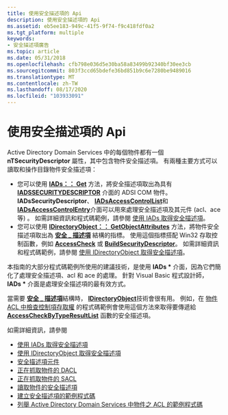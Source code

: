 ```yaml
---
title: 使用安全描述項的 Api
description: 使用安全描述項的 Api
ms.assetid: eb5ee183-949c-41f5-9f74-f9c418fdf0a2
ms.tgt_platform: multiple
keywords:
- 安全描述項廣告
ms.topic: article
ms.date: 05/31/2018
ms.openlocfilehash: cfb798e036d5e30ba58a83499b92340bf30ee3cb
ms.sourcegitcommit: 803f3ccd65bdefe36bd851b9c6e7280be9489016
ms.translationtype: MT
ms.contentlocale: zh-TW
ms.lasthandoff: 08/17/2020
ms.locfileid: "103933091"
---
```

# <a name="apis-for-working-with-security-descriptors"></a>使用安全描述項的 Api

Active Directory Domain Services 中的每個物件都有一個 **nTSecurityDescriptor** 屬性，其中包含物件安全描述項。 有兩種主要方式可以讀取和操作目錄物件安全描述項：

-   您可以使用 [**IADs：： Get**](/windows/desktop/api/iads/nf-iads-iads-get) 方法，將安全描述項取出為具有 [**IADSSECURITYDESCRIPTOR**](/windows/desktop/api/iads/nn-iads-iadssecuritydescriptor) 介面的 ADSI COM 物件。 **IADsSecurityDescriptor**、 [**IADsAccessControlList**](/windows/desktop/api/iads/nn-iads-iadsaccesscontrollist)和 [**IADsAccessControlEntry**](/windows/desktop/api/iads/nn-iads-iadsaccesscontrolentry)介面可以用來處理安全描述項及其元件 (acl、ace 等) 。 如需詳細資訊和程式碼範例，請參閱 [使用 IADs 取得安全描述項](using-iads-to-get-a-security-descriptor.md)。
-   您可以使用 [**IDirectoryObject：： GetObjectAttributes**](/windows/desktop/api/iads/nf-iads-idirectoryobject-getobjectattributes) 方法，將物件安全描述項取出為 [**安全 \_ 描述項**](/windows/desktop/api/winnt/ns-winnt-security_descriptor) 結構的指標。 使用這個指標搭配 Win32 存取控制函數，例如 [**AccessCheck**](/windows/desktop/api/securitybaseapi/nf-securitybaseapi-accesscheck) 或 [**BuildSecurityDescriptor**](/windows/desktop/api/aclapi/nf-aclapi-buildsecuritydescriptora)。 如需詳細資訊和程式碼範例，請參閱 [使用 IDirectoryObject 取得安全描述項](using-idirectoryobject-to-get-a-security-descriptor.md)。

本指南的大部分程式碼範例所使用的建議技術，是使用 **IADs \*** 介面，因為它們簡化了處理安全描述項、acl 和 ace 的處理。 針對 Visual Basic 程式設計師， **IADs \*** 介面是處理安全描述項的最有效方式。

當需要 [**安全 \_ 描述項**](/windows/desktop/api/winnt/ns-winnt-security_descriptor)結構時， [**IDirectoryObject**](/windows/desktop/api/iads/nn-iads-idirectoryobject)技術會很有用。 例如，在 [物件 ACL 中檢查控制項存取權](checking-a-control-access-right-in-an-objectampaposs-acl.md) 的程式碼範例會使用這個方法來取得要傳遞給 [**AccessCheckByTypeResultList**](/windows/desktop/api/securitybaseapi/nf-securitybaseapi-accesscheckbytyperesultlist) 函數的安全描述項。

如需詳細資訊，請參閱

-   [使用 IADs 取得安全描述項](using-iads-to-get-a-security-descriptor.md)
-   [使用 IDirectoryObject 取得安全描述項](using-idirectoryobject-to-get-a-security-descriptor.md)
-   [安全描述項元件](security-descriptor-components.md)
-   [正在抓取物件的 DACL](retrieving-an-objectampaposs-dacl.md)
-   [正在抓取物件的 SACL](retrieving-an-objectampaposs-sacl.md)
-   [讀取物件的安全描述項](reading-an-objectampaposs-security-descriptor.md)
-   [建立安全描述項的範例程式碼](example-code-for-creating-a-security-descriptor.md)
-   [列舉 Active Directory Domain Services 中物件之 ACL 的範例程式碼](example-code-for-enumerating-the-acl-of-an-active-directory-object.md)

 

 